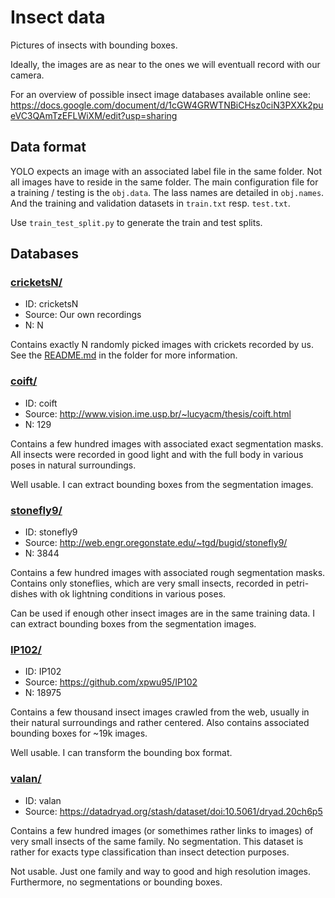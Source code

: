 # Insect data
Pictures of insects with bounding boxes.

Ideally, the images are as near to the ones we will eventuall record with our camera.

For an overview of possible insect image databases available online see: https://docs.google.com/document/d/1cGW4GRWTNBiCHsz0ciN3PXXk2pueVC3QAmTzEFLWiXM/edit?usp=sharing

## Data format
YOLO expects an image with an associated label file in the same folder. Not all images have to reside in the same folder. The main configuration file for a training / testing is the `obj.data`. The lass names are detailed in `obj.names`. And the training and validation datasets in `train.txt` resp. `test.txt`.

Use `train_test_split.py` to generate the train and test splits.

## Databases

### [cricketsN/](crickets/)
- ID: cricketsN
- Source: Our own recordings
- N: N

Contains exactly N randomly picked images with crickets recorded by us. See the [README.md](crickets/) in the folder for more information.

### [coift/](coift/)
- ID: coift
- Source: http://www.vision.ime.usp.br/~lucyacm/thesis/coift.html
- N: 129

Contains a few hundred images with associated exact segmentation masks. All insects were recorded in good light and with the full body in various poses in natural surroundings.

Well usable. I can extract bounding boxes from the segmentation images.

### [stonefly9/](stonefly9/)
- ID: stonefly9
- Source: http://web.engr.oregonstate.edu/~tgd/bugid/stonefly9/
- N: 3844

Contains a few hundred images with associated rough segmentation masks. Contains only stoneflies, which are very small insects, recorded in petri-dishes with ok lightning conditions in various poses.

Can be used if enough other insect images are in the same training data. I can extract bounding boxes from the segmentation images.

### [IP102/](IP102/)
- ID: IP102
- Source: https://github.com/xpwu95/IP102
- N: 18975

Contains a few thousand insect images crawled from the web, usually in their natural surroundings and rather centered. Also contains associated bounding boxes for ~19k images.

Well usable. I can transform the bounding box format.

### [valan/](valan/)
- ID: valan
- Source: https://datadryad.org/stash/dataset/doi:10.5061/dryad.20ch6p5

Contains a few hundred images (or somethimes rather links to images) of very small insects of the same family. No segmentation. This dataset is rather for exacts type classification than insect detection purposes.

Not usable. Just one family and way to good and high resolution images. Furthermore, no segmentations or bounding boxes.